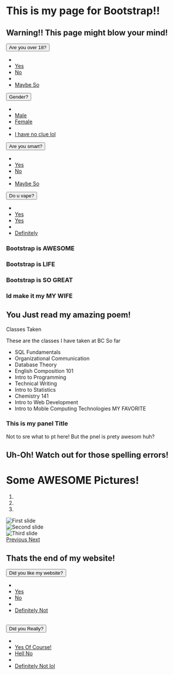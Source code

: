 <h1> This is my page for Bootstrap!!</h1>

<h2> <div class="alert alert-warning" role="alert">Warning!! This page might blow your mind!</div></h2>

<div class="btn-group">
  <button type="button" class="btn btn-info dropdown-toggle" data-toggle="dropdown" aria-haspopup="true" aria-expanded="false">
    Are you over 18? <span class="caret"></span>
  </button>
  <ul class="dropdown-menu">
    <li><a href="#"></a></li>
    <li><a href="#">Yes</a></li>
    <li><a href="#">No</a></li>
    <li role="separator" class="divider"></li>
    <li><a href="#">Maybe So</a></li>
  </ul>
</div>
<div class="btn-group">
  <button type="button" class="btn btn-info dropdown-toggle" data-toggle="dropdown" aria-haspopup="true" aria-expanded="false">
    Gender? <span class="caret"></span>
  </button>
  <ul class="dropdown-menu">
    <li><a href="#"></a></li>
    <li><a href="#">Male</a></li>
    <li><a href="#">Female</a></li>
    <li role="separator" class="divider"></li>
    <li><a href="#">I have no clue lol</a></li>
  </ul>
</div>
<div class="btn-group">
  <button type="button" class="btn btn-info dropdown-toggle" data-toggle="dropdown" aria-haspopup="true" aria-expanded="false">
    Are you smart? <span class="caret"></span>
  </button>
  <ul class="dropdown-menu">
    <li><a href="#"></a></li>
    <li><a href="#">Yes</a></li>
    <li><a href="#">No</a></li>
    <li role="separator" class="divider"></li>
    <li><a href="#">Maybe So</a></li>
  </ul>
</div>
<div class="btn-group">
  <button type="button" class="btn btn-info dropdown-toggle" data-toggle="dropdown" aria-haspopup="true" aria-expanded="false">
    Do u vape? <span class="caret"></span>
  </button>
  <ul class="dropdown-menu">
    <li><a href="#"></a></li>
    <li><a href="#">Yes</a></li>
    <li><a href="#">Yes</a></li>
    <li role="separator" class="divider"></li>
    <li><a href="#">Definitely</a></li>
  </ul>
</div>

<h3>Bootstrap is <span class="label label-default">AWESOME</span></h3>
<h3>Bootstrap is <span class="label label-primary">LIFE</span></h3>
<h3>Bootstrap is <span class="label label-warning">SO GREAT</span></h3>
<h3>Id make it my <span class="label label-danger">MY WIFE</span></h3>

<h2> <div class="alert alert-success" role="alert">You Just read my amazing poem!</div></h2>

<div class="panel panel-success">
  <!-- Default panel contents -->
  <div class="panel-heading">Classes Taken</div>
  <div class="panel-body">
    <p>These are the classes I have taken at BC So far</p>
  </div>

  <!-- List group -->
  <ul class="list-group">
    <li class="list-group-item">SQL Fundamentals</li>
    <li class="list-group-item">Organizational Communication</li>
    <li class="list-group-item">Database Theory</li>
    <li class="list-group-item">English Composition 101</li>
    <li class="list-group-item">Intro to Programming</li>
    <li class="list-group-item">Technical Writing</li>
    <li class="list-group-item">Intro to Statistics</li>
    <li class="list-group-item">Chemistry 141</li>
    <li class="list-group-item">Intro to Web Development</li>
    <li class="list-group-item">Intro to Moble Computing Technologies  <span class="label label-danger">MY FAVORITE</span></li>
  </ul>
</div>

<div class="panel panel-danger">
  <div class="panel-heading">
    <h3 class="panel-title">This is my panel Title</h3>
  </div>
  <div class="panel-body">
    Not to sre what to pt here! But the pnel is prety awesom huh?
  </div>
</div>

<h2> <div class="alert alert-danger" role="alert">Uh-Oh! Watch out for those spelling errors!</div></h2>

<div class="page-header">
  <h1>Some <span class="label label-success">AWESOME</span> Pictures!</h1>
</div>
<div id="carousel-example-generic" class="carousel slide" data-ride="carousel">
  <ol class="carousel-indicators">
    <li data-target="#carousel-example-generic" data-slide-to="0" class="active"></li>
    <li data-target="#carousel-example-generic" data-slide-to="1"></li>
    <li data-target="#carousel-example-generic" data-slide-to="2"></li>
  </ol>
  <div class="carousel-inner" role="listbox">
    <div class="item active">
      <img src="/images/canada/2016-02-27_12.50.30-small.jpg" alt="First slide">
    </div>
    <div class="item">
      <img src="/images/canada/2016-02-27_16.00.05-small.jpg" alt="Second slide">
    </div>
    <div class="item">
      <img src="/images/canada/2016-02-27_10.45.36-small.jpg" alt="Third slide">
    </div>
  </div>
  <a class="left carousel-control" href="#carousel-example-generic" role="button" data-slide="prev">
    <span class="glyphicon glyphicon-chevron-left" aria-hidden="true"></span>
    <span class="sr-only">Previous</span>
  </a>
  <a class="right carousel-control" href="#carousel-example-generic" role="button" data-slide="next">
    <span class="glyphicon glyphicon-chevron-right" aria-hidden="true"></span>
    <span class="sr-only">Next</span>
  </a>
</div>

<div class="btn-toolbar" role="toolbar" aria-label="1">
  <div class="btn-group" role="group" aria-label="2"></div>
  <div class="btn-group" role="group" aria-label="3"></div>
  <div class="btn-group" role="group" aria-label="4"></div>
</div>

<h2> <div class="alert alert-info" role="alert">Thats the end of my website!</div></h2>

<div class="btn-group">
  <button type="button" class="btn btn-info dropdown-toggle" data-toggle="dropdown" aria-haspopup="true" aria-expanded="false">
    Did you like my website? <span class="caret"></span>
  </button>
  <ul class="dropdown-menu">
    <li><a href="#"></a></li>
    <li><a href="#">Yes</a></li>
    <li><a href="#">No</a></li>
    <li role="separator" class="divider"></li>
    <li><a href="#">Definitely Not</a></li>
  </ul>
</div>
<br>
<div class="btn-group">
  <button type="button" class="btn btn-info dropdown-toggle" data-toggle="dropdown" aria-haspopup="true" aria-expanded="false">
    Did you Really? <span class="caret"></span>
  </button>
  <ul class="dropdown-menu">
    <li><a href="#"></a></li>
    <li><a href="#">Yes Of Course!</a></li>
    <li><a href="#">Hell No</a></li>
    <li role="separator" class="divider"></li>
    <li><a href="#">Definitely Not lol</a></li>
  </ul>
</div>
